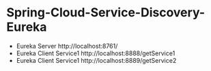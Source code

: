 # Spring-Cloud-Service-Discovery-Eureka

 - Eureka Server http://localhost:8761/ 
 - Eureka Client Service1 http://localhost:8888/getService1 
 - Eureka Client Service1 http://localhost:8889/getService2